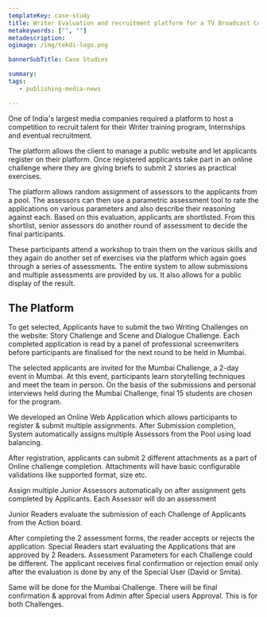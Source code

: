 ```yaml
---
templateKey: case-study
title: Writer Evaluation and recruitment platform for a TV Broadcast Company
metakeywords: ["", ""]
metadescription: 
ogimage: /img/tekdi-logo.png

bannerSubTitle: Case Studies

summary: 
tags: 
   - publishing-media-news

---
```


One of India's largest media companies required a platform to host a competition to recruit talent for their Writer training program, Internships and eventual recruitment. 

The platform allows the client to manage a public website and let applicants register on their platform. Once registered applicants take part in an online challenge where they are giving briefs to submit 2 stories as practical exercises. 

The platform allows random assignment of assessors to the applicants from a pool. The assessors can then use a parametric assessment tool to rate the applications on various parameters and also describe their reasoning against each. Based on this evaluation, applicants are shortlisted. From this shortlist, senior assessors do another round of assessment to decide the final participants.

These participants attend a workshop to train them on the various skills and they again do another set of exercises via the platform which again goes through a series of assessments. The entire system to allow submissions and multiple assessments are provided by us. It also allows for a public display of the result.

 
## The Platform
To get selected, Applicants have to submit the two Writing Challenges on the website: Story Challenge and Scene and Dialogue Challenge. 
Each completed application is read by a panel of professional screenwriters before participants are finalised for the next round to be held in Mumbai.

The selected applicants are invited for the Mumbai Challenge, a 2-day event in Mumbai. At this event, participants learn storytelling techniques and meet the team in person.
On the basis of the submissions and personal interviews held during the Mumbai Challenge, final 15 students are chosen for the program.

We developed an Online Web Application which allows participants to register & submit multiple assignments. After Submission completion, System automatically assigns multiple Assessors from the Pool using load balancing.

After registration, applicants can submit 2 different attachments as a part of Online challenge completion. Attachments will have basic configurable validations like supported format, size etc.

Assign multiple Junior Assessors automatically on after assignment gets completed by Applicants. Each Assessor will do an assessment

Junior Readers evaluate the submission of each Challenge of Applicants from the Action board.

After completing the 2 assessment forms, the reader accepts or rejects the application. Special Readers start evaluating the Applications that are approved by 2 Readers. Assessment Parameters for each Challenge could be different. The applicant receives final confirmation or rejection email only after the evaluation is done by any of the Special User (David or Smita).

Same will be done for the Mumbai Challenge. 
There will be final confirmation & approval from Admin after Special users Approval. This is for both Challenges.